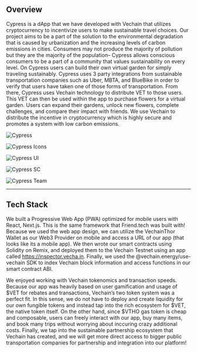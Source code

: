 ## Overview

Cypress is a dApp that we have developed with Vechain that utilizes cryptocurrency to incentivize users to make sustainable travel choices. Our project aims to be a part of the solution to the environmental degradation that is caused by urbanization and the increasing levels of carbon emissions in cities. Consumers may not produce the majority of pollution but they are the majority of the population– Cypress allows conscious consumers to be a part of a community that values sustainability on every level. On Cypress users can build their own virtual garden for simply traveling sustainably. Cypress uses 3 party integrations from sustainable transportation companies such as Uber, MBTA, and BlueBike in order to verify that users have taken one of those forms of transportation. From there, Cypress uses Vechain technology to distribute VET to those users. This VET can then be used within the app to purchase flowers for a virtual garden. Users can expand their gardens, unlock new flowers, complete challenges, and compare their impact with friends. We use Vechain to distribute the incentive in cryptocurrency which is highly secure and promotes a system with low carbon emissions. 

![Cypress](https://copper-dirty-goose-489.mypinata.cloud/ipfs/QmVTzU7E6rsjL68p9KDj8vnC69CzY6xXoLBHaoMZ7UNyGG/6.png)

![Cypress Icons](https://copper-dirty-goose-489.mypinata.cloud/ipfs/QmVTzU7E6rsjL68p9KDj8vnC69CzY6xXoLBHaoMZ7UNyGG/7.png)

![Cypress UI](https://copper-dirty-goose-489.mypinata.cloud/ipfs/QmVTzU7E6rsjL68p9KDj8vnC69CzY6xXoLBHaoMZ7UNyGG/9.png)

![Cypress SC](https://copper-dirty-goose-489.mypinata.cloud/ipfs/QmVTzU7E6rsjL68p9KDj8vnC69CzY6xXoLBHaoMZ7UNyGG/10.png)

![Cypress Team](https://copper-dirty-goose-489.mypinata.cloud/ipfs/QmVTzU7E6rsjL68p9KDj8vnC69CzY6xXoLBHaoMZ7UNyGG/Meet%20the%20Team.png)


---

## Tech Stack

We built a Progressive Web App (PWA) optimized for mobile users with React, Next.js. This is the same framework that Friend.tech was built with! Because we used the web app design, we can utilize the VechainThor Wallet as our Web3 Provider on mobile and access a URL of our app (that looks like its a mobile app). We then wrote our smart contracts using Solidity on Remix, and deployed them to the Vechain Testnet using an app called https://inspector.vecha.in. Finally, we used the @vechain.energy/use-vechain SDK to index Vechain block information and access functions in our smart contract ABI. 

We enjoyed working with Vechain tokenomics and transaction speeds. Because our app was heavily based on user gamification and usage of $VET for rebates and transactions, Vechain’s two token system was a perfect fit. In this sense, we do not have to deploy and create liquidity for our own fungible tokens and instead tap into the rich ecosystem for $VET, the native token itself. On the other hand, since $VTHO gas token is cheap and composable, users can freely interact with our app, buy many items, and book many trips without worrying about inccuring crazy additional costs. Finally, we tap into the sustainable partnership ecosystem that Vechain has created, and we will get more direct access to bigger public transportation companies for partnership and integration into our platform!
